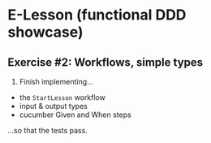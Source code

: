 # E-Lesson (functional DDD showcase)

## Exercise #2: Workflows, simple types

1. Finish implementing...
- the `StartLesson` workflow
- input & output types 
- cucumber Given and When steps
    
...so that the tests pass.